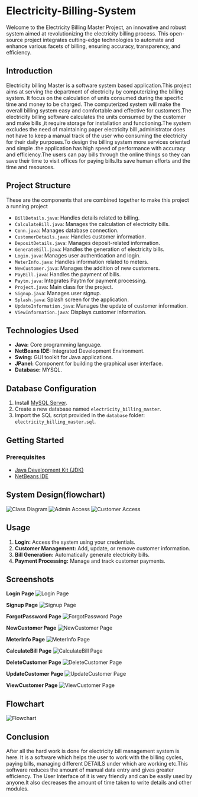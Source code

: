 # Electricity-Billing-System
Welcome to the Electricity Billing Master Project, an innovative and robust system aimed at revolutionizing the electricity billing process. This open-source project integrates cutting-edge technologies to automate and enhance various facets of billing, ensuring accuracy, transparency, and efficiency.

## Introduction

Electricity billing Master is a software system based application.​This project aims at serving the department of electricity by computerizing the billing system​. It focus on the calculation of units consumed during the specific time and money to be charged.​ The computerized system will make the overall billing system easy and comfortable and effective for customers.​The electricity billing software calculates the units consumed by the customer and make bills ,it require storage for installation and functioning.​The system excludes the need of maintaining paper electricity bill ,administrator does not have to keep a manual track of the user who consuming the electricity for their daily purposes.​To design the billing system more services oriented and simple .the application has high speed of performance with accuracy and efficiency.​The users can pay bills through the online things so they can save their time to visit offices for paying bills.​Its save human efforts and the time and resources.

## Project Structure

These are the components that are combined together to make this project a running project
- `BillDetails.java`: Handles details related to billing.
- `CalculateBill.java`: Manages the calculation of electricity bills.
- `Conn.java`: Manages database connection.
- `CustomerDetails.java`: Handles customer information.
- `DepositDetails.java`: Manages deposit-related information.
- `GenerateBill.java`: Handles the generation of electricity bills.
- `Login.java`: Manages user authentication and login.
- `MeterInfo.java`: Handles information related to meters.
- `NewCustomer.java`: Manages the addition of new customers.
- `PayBill.java`: Handles the payment of bills.
- `Paytm.java`: Integrates Paytm for payment processing.
- `Project.java`: Main class for the project.
- `Signup.java`: Manages user signup.
- `Splash.java`: Splash screen for the application.
- `UpdateInformation.java`: Manages the update of customer information.
- `ViewInformation.java`: Displays customer information.

## Technologies Used

- **Java:** Core programming language.
- **NetBeans IDE:** Integrated Development Environment.
- **Swing:** GUI toolkit for Java applications.
- **JPanel:** Component for building the graphical user interface.
- **Database:** MYSQL.

## Database Configuration

1. Install [MySQL Server](https://dev.mysql.com/downloads/mysql/).
2. Create a new database named `electricity_billing_master`.
3. Import the SQL script provided in the `database` folder: `electricity_billing_master.sql`.

## Getting Started

### Prerequisites

- [Java Development Kit (JDK)](https://www.oracle.com/java/technologies/javase-downloads.html)
- [NetBeans IDE](https://netbeans.apache.org/download/index.html)

## System Design(flowchart)

![Class Diagram](https://github.com/ayushjais09/Electricity-Billing-Master/assets/154812179/a500c11a-0873-4ca8-8759-069cc221ee76)
![Admin Access](https://github.com/ayushjais09/Electricity-Billing-Master/assets/154812179/a0647629-e3f0-4608-8ad8-afa00b32fdf4)
![Customer Access](https://github.com/ayushjais09/Electricity-Billing-Master/assets/154812179/5899c32d-e1db-4825-9f8c-3278b445c4a5)

## Usage

1. **Login:** Access the system using your credentials.
2. **Customer Management:** Add, update, or remove customer information.
3. **Bill Generation:** Automatically generate electricity bills.
4. **Payment Processing:** Manage and track customer payments.

## Screenshots

**Login Page**
![Login Page](https://github.com/ayushjais09/Electricity-Billing-Master/assets/154812179/f1273e36-5613-4772-ac2a-866697f9b1c1)

**Signup Page**
![Signup Page](https://github.com/ayushjais09/Electricity-Billing-Master/assets/154812179/9c4aa067-d608-4320-a3d8-3c2bd23491dd)

**ForgotPassword Page**
![ForgotPassword Page](https://github.com/ayushjais09/Electricity-Billing-Master/assets/154812179/904cd958-4d30-4211-9a07-2fe5d263d753)

**NewCustomer Page**
![NewCustomer Page](https://github.com/ayushjais09/Electricity-Billing-Master/assets/154812179/4300ee4d-8717-4a47-b8de-7cccf4354e36)

**MeterInfo Page**
![MeterInfo Page](https://github.com/ayushjais09/Electricity-Billing-Master/assets/154812179/ff8437de-d5e9-4b27-9f9a-0e96cf792750)

**CalculateBill Page**
![CalculateBill Page](https://github.com/ayushjais09/Electricity-Billing-Master/assets/154812179/48b37814-2162-4ab7-8cb3-bc7753c75e00)

**DeleteCustomer Page**
![DeleteCustomer Page](https://github.com/ayushjais09/Electricity-Billing-Master/assets/154812179/1a0eaedc-4d8e-48b9-b548-2c0d6f65e238)

**UpdateCustomer Page**
![UpdateCustomer Page](https://github.com/ayushjais09/Electricity-Billing-Master/assets/154812179/c1ad3037-a40e-4ded-a451-97d02f16d5ff)

**ViewCustomer Page**
![ViewCustomer Page](https://github.com/ayushjais09/Electricity-Billing-Master/assets/154812179/cede560b-6840-4980-8e2a-50ed5da9f930)

## Flowchart

![Flowchart](https://github.com/ayushjais09/Electricity-Billing-Master/assets/154812179/f1344db4-57fc-49ea-a273-e8b5171c0f59)

## Conclusion

After all the hard work is done for electricity bill management system is here. It is a software which helps the user to work with the billing cycles, paying bills, managing different DETAILS under which are working etc.This software reduces the amount of manual data entry and gives greater efficiency. The User Interface of it is very friendly and can be easily used by anyone.It also decreases the amount of time taken to write details and other modules.
